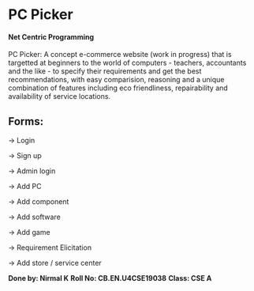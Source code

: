 # PC Picker
#### Net Centric Programming


PC Picker: A concept e-commerce website (work in progress) that is targetted at beginners to the world of computers - teachers, accountants and the like - to specify their requirements and get the best recommendations, with easy comparision, reasoning and a unique combination of features including eco friendliness, repairability and availability of service locations.

## Forms:

→ Login 

→ Sign up

→ Admin login 

→ Add PC 

→ Add component

→ Add software 

→ Add game 

→ Requirement Elicitation 

→ Add store / service center



**Done by: Nirmal K**
**Roll No: CB.EN.U4CSE19038**
**Class: CSE A** 

